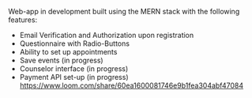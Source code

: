 Web-app in development built using the MERN stack with the following features:
- Email Verification and Authorization upon registration
- Questionnaire with Radio-Buttons
- Ability to set up appointments 
- Save events (in progress)
- Counselor interface (in progress)
- Payment API set-up (in progress)
https://www.loom.com/share/60ea1600081746e9b1fea304abf47084
